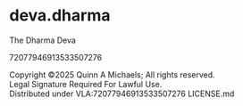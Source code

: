 # deva.dharma
The Dharma Deva

72077946913533507276

Copyright ©2025 Quinn A Michaels; All rights reserved.  
Legal Signature Required For Lawful Use.  
Distributed under VLA:72077946913533507276 LICENSE.md
